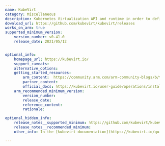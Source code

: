 ```yaml
---
name: KubeVirt
category: Miscellaneous
description: Kubernetes Virtualization API and runtime in order to define and manage virtual machines.
download_url: https://github.com/kubevirt/kubevirt/releases
works_on_arm: true
supported_minimum_version:
    version_number: v0.41.0
    release_date: 2021/05/12


optional_info:
    homepage_url: https://kubevirt.io/
    support_caveats:
    alternative_options:
    getting_started_resources:
        arm_content:  https://community.arm.com/arm-community-blogs/b/tools-software-ides-blog/posts/empowering-software-development-with-works-on-arm-initiative
        partner_content:
        official_docs: https://kubevirt.io/user-guide/operations/installation/#arm64-developer-builds
    arm_recommended_minimum_version:
        version_number:
        release_date:
        reference_content:
        rationale:

optional_hidden_info:
    release_notes__supported_minimum: https://github.com/kubevirt/kubevirt/releases/tag/v0.41.0
    release_notes__recommended_minimum:
    other_info: In the [kubevirt documentation](https://kubevirt.io/quickstart_minikube/), it is mentioned that testing is done using the virtctl binary. For the version 0.41, the virtctl binaries are not released for arm64, but in the release notes it is mentioned that kubevirt supports the arm64. From 1.0.0-rc.0 version, virtctl binaries are released for arm64.

---
```


